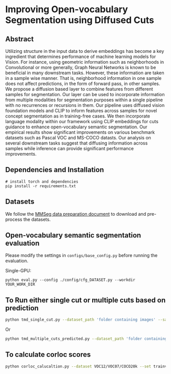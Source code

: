 <h1>Improving Open-vocabulary Segmentation using Diffused Cuts</h1>

## Abstract
Utilizing structure in the input data to derive embeddings has become a key ingredient that determines performance of machine learning models for Vision. For instance, using geometric information such as neighborhoods in Convolutional or more generally, Graph Neural Networks is known to be beneficial in many downstream tasks. However, these information are taken in a sample wise manner. That is, neighborhood information in one sample does not affect predictions, in the form of forward pass, in other samples. We propose a diffusion based layer to combine features from different samples for segmentation. Our layer can be used to incorporate information from multiple modalities for segmentation purposes within a single pipeline with no recurrences or recursions in them. Our pipeline uses diffused vision foundation models and CLIP to inform features across samples for novel concept segmentation as in training-free cases. We then incorporate language modality within our framework using CLIP embeddings for cuts guidance to enhance open-vocabulary semantic segmentation. Our empirical results show significant improvements on various benchmark datasets such as Pascal VOC and MS-COCO datasts. Our analysis on several downstream tasks suggest that diffusing information across samples while inference can provide significant performance improvements.

## Dependencies and Installation
```
# install torch and dependencies
pip install -r requirements.txt
```

## Datasets
We follow the [MMSeg data preparation document](https://github.com/open-mmlab/mmsegmentation/blob/main/docs/en/user_guides/2_dataset_prepare.md) to download and pre-process the datasets. 

## Open-vocabulary semantic segmentation evaluation
Please modify the settings in `configs/base_config.py` before running the evaluation.

Single-GPU:

```
python eval.py --config ./config/cfg_DATASET.py --workdir YOUR_WORK_DIR
```
## To Run either single cut or multiple cuts based on prediction 

```bash
python tmd_single_cut.py --dataset_path 'folder containing images' --save-feat-dir 'folder where the features are to be saved' --predict_n 'n_objects.json file for the specified dataset'
```
Or

```bash
python tmd_multiple_cuts_predicted.py --dataset_path 'folder containing images' --save-feat-dir 'folder where the features are to be saved' --predict_n 'n_objects.json file for the specified dataset'
```

## To calculate corloc scores
```bash
python corloc_calucaltion.py --dataset VOC12/VOC07/COCO20k --set trainval/val --output_dir 'path where the corloc scores are to be saved'  --box_path 'folder where the features are saved'
```
